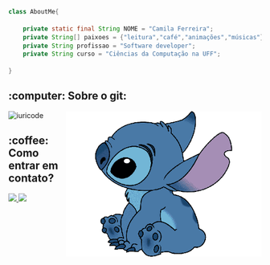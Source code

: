 ```java
class AboutMe{

    private static final String NOME = "Camila Ferreira";
    private String[] paixoes = {"leitura","café","animações","músicas"};
    private String profissao = "Software developer";
    private String curso = "Ciências da Computação na UFF";
    
}
```

<h2> :computer: Sobre o git: </h2>
<div style = "position: relative;">
  
  <img align="right" src="./perfil2.png" style="width:390px;" >
  
 ![iuricode](https://github-readme-stats.vercel.app/api?username=Camila-Ferr&theme=dracula&show_icons=true)

</div>

<h2> :coffee: Como entrar em contato? </h2>

<a href='https://www.linkedin.com/in/camila-ferreira-a10a72204/'><img src="https://img.shields.io/badge/LinkedIn-0077B5?style=for-the-badge&logo=linkedin&logoColor=white" class = "mt-3"> </a>
<img src="https://img.shields.io/badge/cf_alves@id.uff.br-D14836?style=for-the-badge&logo=gmail&logoColor=white" /> 
